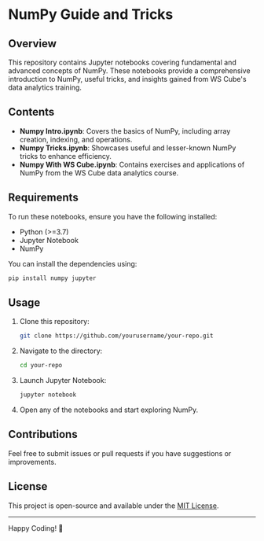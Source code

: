 # NumPy Guide and Tricks

## Overview
This repository contains Jupyter notebooks covering fundamental and advanced concepts of NumPy. These notebooks provide a comprehensive introduction to NumPy, useful tricks, and insights gained from WS Cube's data analytics training.

## Contents
- **Numpy Intro.ipynb**: Covers the basics of NumPy, including array creation, indexing, and operations.
- **Numpy Tricks.ipynb**: Showcases useful and lesser-known NumPy tricks to enhance efficiency.
- **Numpy With WS Cube.ipynb**: Contains exercises and applications of NumPy from the WS Cube data analytics course.

## Requirements
To run these notebooks, ensure you have the following installed:
- Python (>=3.7)
- Jupyter Notebook
- NumPy

You can install the dependencies using:
```bash
pip install numpy jupyter
```

## Usage
1. Clone this repository:
   ```bash
   git clone https://github.com/yourusername/your-repo.git
   ```
2. Navigate to the directory:
   ```bash
   cd your-repo
   ```
3. Launch Jupyter Notebook:
   ```bash
   jupyter notebook
   ```
4. Open any of the notebooks and start exploring NumPy.

## Contributions
Feel free to submit issues or pull requests if you have suggestions or improvements.

## License
This project is open-source and available under the [MIT License](LICENSE).

---
Happy Coding! 🚀


